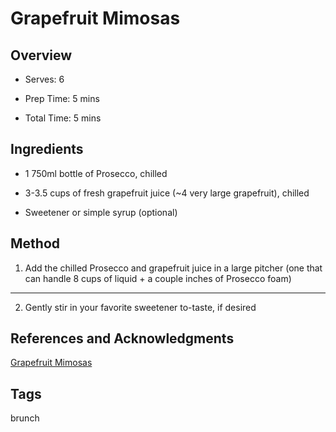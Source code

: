 # Grapefruit Mimosas

## Overview

- Serves: 6

- Prep Time: 5 mins

- Total Time: 5 mins

## Ingredients

- 1 750ml bottle of Prosecco, chilled

- 3-3.5 cups of fresh grapefruit juice (~4 very large grapefruit), chilled

- Sweetener or simple syrup (optional)


## Method

1. Add the chilled Prosecco and grapefruit juice in a large pitcher (one that can handle 8 cups of liquid + a couple inches of Prosecco foam)
---
2. Gently stir in your favorite sweetener to-taste, if desired


## References and Acknowledgments

[Grapefruit Mimosas](http://www.jasonandshawnda.com/foodiebride/archives/17945/)

## Tags

brunch
